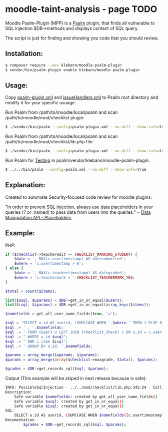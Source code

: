 # moodle-taint-analysis - page TODO

Moodle Psalm-Plugin (MPP) is a [Psalm](https://github.com/vimeo/psalm) plugin, that finds all vulnerable to SQL injection $DB->methods and displays content of SQL query.

The script is just for finding and showing you code that you should review.

## Installation:

```bash
$ composer require --dev klebann/moodle-psalm-plugin
$ vendor/bin/psalm-plugin enable klebann/moodle-psalm-plugin
```

## Usage:

Copy [psalm-plugin.xml](psalm-plugin.xml) and [issueHandlers.xml](issueHandlers.xml) to Psalm root directory and modify it for your specific usuage.

Run Psalm from /path/to/moodle/local/psalm and scan /path/to/moodle/mod/checklist plugin:
```bash
$ ./vendor/bin/psalm --config=psalm-plugin.xml --no-diff --show-info=true ../../mod/checklist
```

Run Psalm from /path/to/moodle/local/psalm and scan /path/to/moodle/mod/checklist/lib.php file:
```bash
$ ./vendor/bin/psalm --config=psalm-plugin.xml --no-diff --show-info=true ../../mod/checklist/lib.php
```

Run Psalm for [Testing](tests) in psalm/vendor/klebann/moodle-psalm-plugin:
```bash
$ ../../bin/psalm --config=psalm.xml --no-diff --show-info=true
```

## Explanation:

Created to automate Security-focused code review for moodle plugins:

"In order to prevent SQL injection, always use data placeholders in your queries (? or :named) to pass data from users into the queries." ~ [Data Manipulation API - Placeholders](https://docs.moodle.org/dev/Data_manipulation_API#Placeholders)

## Example:

PHP:
```php
if ($checklist->teacheredit == CHECKLIST_MARKING_STUDENT) {
    $date = ', MAX(c.usertimestamp) AS datesubmitted';
    $where = 'c.usertimestamp > 0';
} else {
    $date = ', MAX(c.teachertimestamp) AS dategraded';
    $where = 'c.teachermark = '.CHECKLIST_TEACHERMARK_YES;
}

$total = count($items);

list($usql, $uparams) = $DB->get_in_or_equal($users);
list($isql, $iparams) = $DB->get_in_or_equal(array_keys($items));

$namefields = get_all_user_name_fields(true, 'u');

$sql = 'SELECT u.id AS userid, (SUM(CASE WHEN '.$where.' THEN 1 ELSE 0 END) * ? / ? ) AS rawgrade'.$date;
$sql .= ' , '.$namefields;
$sql .= ' FROM {user} u LEFT JOIN {checklist_check} c ON u.id = c.userid';
$sql .= " WHERE u.id $usql";
$sql .= " AND c.item $isql";
$sql .= ' GROUP BY u.id, '.$namefields;

$params = array_merge($uparams, $iparams);
$params = array_merge(array($checklist->maxgrade, $total), $params);

$grades = $DB->get_records_sql($sql, $params);
```

Output (This example will be skiped in next release because is safe):
```bash
INFO: PossibleSqlInjection - ../../mod/checklist/lib.php:342:24 - Calling unsafe sql method $DB->get_records_sql
Description:
    Safe variable $namefields: created by get_all_user_name_fields()
    Safe variable $usql: created by get_in_or_equal()
    Safe variable $isql: created by get_in_or_equal()
SQL:
    SELECT u.id AS userid, (SUM(CASE WHEN $namefields([c.usertimestamp > 0][c.teachermark = CHECKLIST_TEACHERMARK_YES]) THEN 1 ELSE 0 END) * ? / ? ) AS rawgrade $date([, MAX(c.usertimestamp) AS datesubmitted][, MAX(c.teachertimestamp) AS dategraded]) , $namefields FROM {user} u LEFT JOIN {checklist_check} c ON u.id = c.userid WHERE u.id $usql AND c.item $isql GROUP BY u.id, $namefields
Documentation -
        $grades = $DB->get_records_sql($sql, $params);
```
